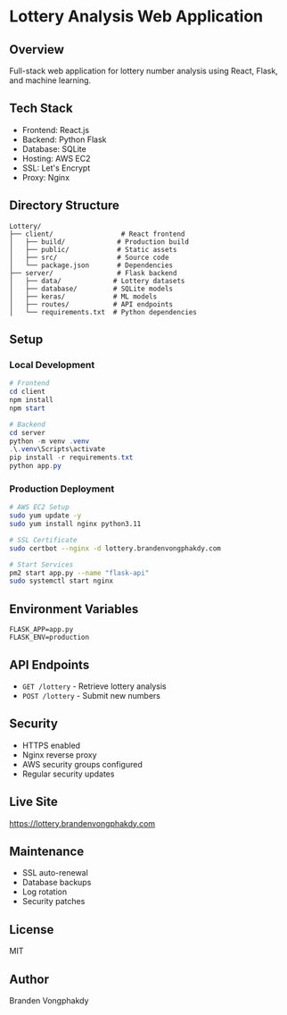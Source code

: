 # Lottery Analysis Web Application

## Overview
Full-stack web application for lottery number analysis using React, Flask, and machine learning.

## Tech Stack
- Frontend: React.js
- Backend: Python Flask
- Database: SQLite
- Hosting: AWS EC2
- SSL: Let's Encrypt
- Proxy: Nginx

## Directory Structure
```
Lottery/
├── client/                 # React frontend
│   ├── build/             # Production build
│   ├── public/            # Static assets
│   ├── src/               # Source code
│   └── package.json       # Dependencies
├── server/                # Flask backend
│   ├── data/             # Lottery datasets
│   ├── database/         # SQLite models
│   ├── keras/            # ML models
│   ├── routes/           # API endpoints
│   └── requirements.txt  # Python dependencies
```

## Setup

### Local Development
```powershell
# Frontend
cd client
npm install
npm start

# Backend
cd server
python -m venv .venv
.\.venv\Scripts\activate
pip install -r requirements.txt
python app.py
```

### Production Deployment
```bash
# AWS EC2 Setup
sudo yum update -y
sudo yum install nginx python3.11

# SSL Certificate
sudo certbot --nginx -d lottery.brandenvongphakdy.com

# Start Services
pm2 start app.py --name "flask-api"
sudo systemctl start nginx
```

## Environment Variables
```env
FLASK_APP=app.py
FLASK_ENV=production
```

## API Endpoints
- `GET /lottery` - Retrieve lottery analysis
- `POST /lottery` - Submit new numbers

## Security
- HTTPS enabled
- Nginx reverse proxy
- AWS security groups configured
- Regular security updates

## Live Site
https://lottery.brandenvongphakdy.com

## Maintenance
- SSL auto-renewal
- Database backups
- Log rotation
- Security patches

## License
MIT

## Author
Branden Vongphakdy